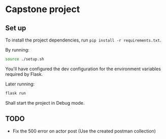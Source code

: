 # Capstone project

## Set up

To install the project dependencies, run `pip install -r requirements.txt`.

By running:

```bash
source ./setup.sh
```

You'll have configured the dev configuration for the environment variables required by Flask.

Later running:

```bash
flask run
```

Shall start the project in Debug mode.

## TODO

- Fix the 500 error on actor post (Use the created postman collection)